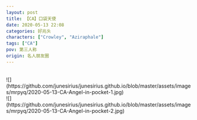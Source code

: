 ```yaml
---
layout: post
title: 【CA】口袋天使
date: 2020-05-13 22:08
categories: 好兆头
characters: ["Crowley", "Aziraphale"]
tags: ["CA"]
pov: 第三人称
origin: 名人朋友圈
---
```


<br>
![](https://github.com/junesirius/junesirius.github.io/blob/master/assets/images/mrpyq/2020-05-13-CA-Angel-in-pocket-1.jpg)

<br>
![](https://github.com/junesirius/junesirius.github.io/blob/master/assets/images/mrpyq/2020-05-13-CA-Angel-in-pocket-2.jpg)
